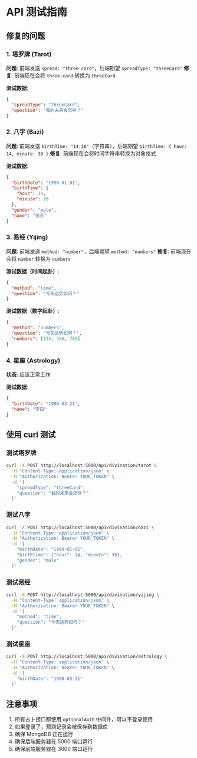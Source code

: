 # API 测试指南

## 修复的问题

### 1. 塔罗牌 (Tarot)
**问题**: 前端发送 `spread: "three-card"`，后端期望 `spreadType: "threeCard"`
**修复**: 前端现在会将 `three-card` 转换为 `threeCard`

**测试数据**:
```json
{
  "spreadType": "threeCard",
  "question": "我的未来会怎样？"
}
```

### 2. 八字 (Bazi)
**问题**: 前端发送 `birthTime: "14:30"`（字符串），后端期望 `birthTime: { hour: 14, minute: 30 }`
**修复**: 前端现在会将时间字符串转换为对象格式

**测试数据**:
```json
{
  "birthDate": "1990-01-01",
  "birthTime": {
    "hour": 14,
    "minute": 30
  },
  "gender": "male",
  "name": "张三"
}
```

### 3. 易经 (Yijing)
**问题**: 前端发送 `method: "number"`，后端期望 `method: "numbers"`
**修复**: 前端现在会将 `number` 转换为 `numbers`

**测试数据（时间起卦）**:
```json
{
  "method": "time",
  "question": "今天运势如何？"
}
```

**测试数据（数字起卦）**:
```json
{
  "method": "numbers",
  "question": "今天运势如何？",
  "numbers": [123, 456, 789]
}
```

### 4. 星座 (Astrology)
**状态**: 应该正常工作

**测试数据**:
```json
{
  "birthDate": "1990-03-21",
  "name": "李四"
}
```

## 使用 curl 测试

### 测试塔罗牌
```bash
curl -X POST http://localhost:5000/api/divination/tarot \
  -H "Content-Type: application/json" \
  -H "Authorization: Bearer YOUR_TOKEN" \
  -d '{
    "spreadType": "threeCard",
    "question": "我的未来会怎样？"
  }'
```

### 测试八字
```bash
curl -X POST http://localhost:5000/api/divination/bazi \
  -H "Content-Type: application/json" \
  -H "Authorization: Bearer YOUR_TOKEN" \
  -d '{
    "birthDate": "1990-01-01",
    "birthTime": {"hour": 14, "minute": 30},
    "gender": "male"
  }'
```

### 测试易经
```bash
curl -X POST http://localhost:5000/api/divination/yijing \
  -H "Content-Type: application/json" \
  -H "Authorization: Bearer YOUR_TOKEN" \
  -d '{
    "method": "time",
    "question": "今天运势如何？"
  }'
```

### 测试星座
```bash
curl -X POST http://localhost:5000/api/divination/astrology \
  -H "Content-Type: application/json" \
  -H "Authorization: Bearer YOUR_TOKEN" \
  -d '{
    "birthDate": "1990-03-21"
  }'
```

## 注意事项

1. 所有占卜接口都使用 `optionalAuth` 中间件，可以不登录使用
2. 如果登录了，预测记录会被保存到数据库
3. 确保 MongoDB 正在运行
4. 确保后端服务器在 5000 端口运行
5. 确保前端服务器在 3000 端口运行
